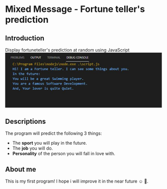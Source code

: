 # Mixed Message - Fortune teller's prediction
## Introduction
Display fortuneteller's prediction at random using JavaScript
![Screenshot](https://github.com/quis9/message-prediction/blob/main/mixed-message.JPG)
## Descriptions
The program will predict the following 3 things:
+ The **sport** you will play in the future.
+ The **job** you will do.
+ **Personality** of the person you will fall in love with.
## About me
This is my first program! I hope i will improve it in the near future :relaxed: :muscle:.

